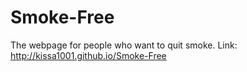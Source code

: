 # Smoke-Free
The webpage for people who want to quit smoke.
Link:
http://kissa1001.github.io/Smoke-Free
